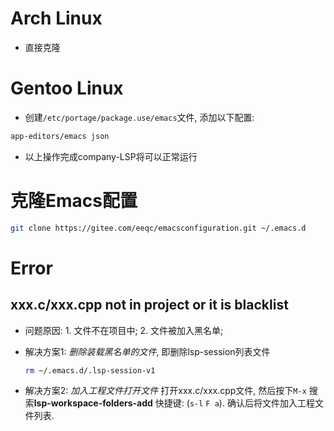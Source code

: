 # Arch Linux
- 直接克隆
# Gentoo Linux
- 创建`/etc/portage/package.use/emacs`文件, 添加以下配置:
```bash
app-editors/emacs json
```
- 以上操作完成company-LSP将可以正常运行

# 克隆Emacs配置
```bash
git clone https://gitee.com/eeqc/emacsconfiguration.git ~/.emacs.d
```

# Error
## xxx.c/xxx.cpp not in project or it is blacklist
- 问题原因: 1. 文件不在项目中; 2. 文件被加入黑名单;
- 解决方案1: *删除装载黑名单的文件*, 即删除lsp-session列表文件
    ```bash
    rm ~/.emacs.d/.lsp-session-v1
    ```
    
- 解决方案2: *加入工程文件打开文件* 打开xxx.c/xxx.cpp文件, 然后按下`M-x` 搜索**lsp-workspace-folders-add** 快捷键: (`s-l` `F a`). 确认后将文件加入工程文件列表.








